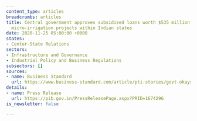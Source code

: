```yaml
---
content_type: articles
breadcrumbs: articles
title: Central government approves subsidised loans worth $535 million for implementing
  micro-irrigation projects within Indian states
date: 2020-11-25 05:00:00 +0000
states:
- Center-State Relations
sectors:
- Infrastructure and Governance
- Industrial Policy and Business Regulations
subsectors: []
sources:
- name: Business Standard
  url: https://www.business-standard.com/article/pti-stories/govt-okays-subsidised-loans-worth-rs-3-971-31-cr-for-micro-irrigation-projects-120112000595_1.html
details:
- name: Press Release
  url: https://pib.gov.in/PressReleasePage.aspx?PRID=1674296
is_newsletter: false

---
```

